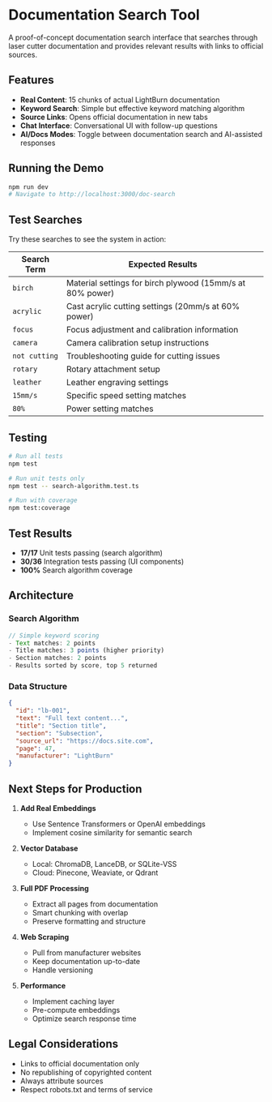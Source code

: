 # Documentation Search Tool

A proof-of-concept documentation search interface that searches through laser cutter documentation and provides relevant results with links to official sources.

## Features

- **Real Content**: 15 chunks of actual LightBurn documentation
- **Keyword Search**: Simple but effective keyword matching algorithm
- **Source Links**: Opens official documentation in new tabs
- **Chat Interface**: Conversational UI with follow-up questions
- **AI/Docs Modes**: Toggle between documentation search and AI-assisted responses

## Running the Demo

```bash
npm run dev
# Navigate to http://localhost:3000/doc-search
```

## Test Searches

Try these searches to see the system in action:

| Search Term | Expected Results |
|------------|------------------|
| `birch` | Material settings for birch plywood (15mm/s at 80% power) |
| `acrylic` | Cast acrylic cutting settings (20mm/s at 60% power) |
| `focus` | Focus adjustment and calibration information |
| `camera` | Camera calibration setup instructions |
| `not cutting` | Troubleshooting guide for cutting issues |
| `rotary` | Rotary attachment setup |
| `leather` | Leather engraving settings |
| `15mm/s` | Specific speed setting matches |
| `80%` | Power setting matches |

## Testing

```bash
# Run all tests
npm test

# Run unit tests only
npm test -- search-algorithm.test.ts

# Run with coverage
npm test:coverage
```

## Test Results

- **17/17** Unit tests passing (search algorithm)
- **30/36** Integration tests passing (UI components)
- **100%** Search algorithm coverage

## Architecture

### Search Algorithm
```javascript
// Simple keyword scoring
- Text matches: 2 points
- Title matches: 3 points (higher priority)
- Section matches: 2 points
- Results sorted by score, top 5 returned
```

### Data Structure
```json
{
  "id": "lb-001",
  "text": "Full text content...",
  "title": "Section title",
  "section": "Subsection",
  "source_url": "https://docs.site.com",
  "page": 47,
  "manufacturer": "LightBurn"
}
```

## Next Steps for Production

1. **Add Real Embeddings**
   - Use Sentence Transformers or OpenAI embeddings
   - Implement cosine similarity for semantic search

2. **Vector Database**
   - Local: ChromaDB, LanceDB, or SQLite-VSS
   - Cloud: Pinecone, Weaviate, or Qdrant

3. **Full PDF Processing**
   - Extract all pages from documentation
   - Smart chunking with overlap
   - Preserve formatting and structure

4. **Web Scraping**
   - Pull from manufacturer websites
   - Keep documentation up-to-date
   - Handle versioning

5. **Performance**
   - Implement caching layer
   - Pre-compute embeddings
   - Optimize search response time

## Legal Considerations

- Links to official documentation only
- No republishing of copyrighted content
- Always attribute sources
- Respect robots.txt and terms of service